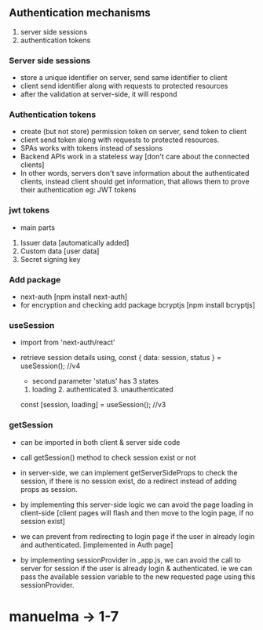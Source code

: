 ## Authentication mechanisms

1. server side sessions
2. authentication tokens

### Server side sessions

- store a unique identifier on server, send same identifier to client
- client send identifier along with requests to protected resources
- after the validation at server-side, it will respond

### Authentication tokens

- create (but not store) permission token on server, send token to client
- client send token along with requests to protected resources.
- SPAs works with tokens instead of sessions
- Backend APIs work in a stateless way [don't care about the connected clients]
- In other words, servers don't save information about the authenticated clients,
  instead client should get information, that allows them to prove their authentication
  eg: JWT tokens

### jwt tokens

- main parts

1. Issuer data [automatically added]
2. Custom data [user data]
3. Secret signing key

### Add package

- next-auth [npm install next-auth]
- for encryption and checking add package bcryptjs [npm install bcryptjs]

### useSession

- import from 'next-auth/react'
- retrieve session details using,
  const { data: session, status } = useSession(); //v4

  - second parameter 'status' has 3 states

  1. loading 2. authenticated 3. unauthenticated

  const [session, loading] = useSession(); //v3

### getSession

- can be imported in both client & server side code
- call getSession() method to check session exist or not
- in server-side, we can implement getServerSideProps to check the session, if there is no session exist, do a redirect instead of adding props as session.
- by implementing this server-side logic we can avoid the page loading in client-side [client pages will flash and then move to the login page, if no session exist]

- we can prevent from redirecting to login page if the user in already login and authenticated. [implemented in Auth page]

- by implementing sessionProvider in \_app.js, we can avoid the call to server for session if the user is already login & authenticated. ie we can pass the available session variable to the new requested page using this sessionProvider.

# manuelma -> 1-7
